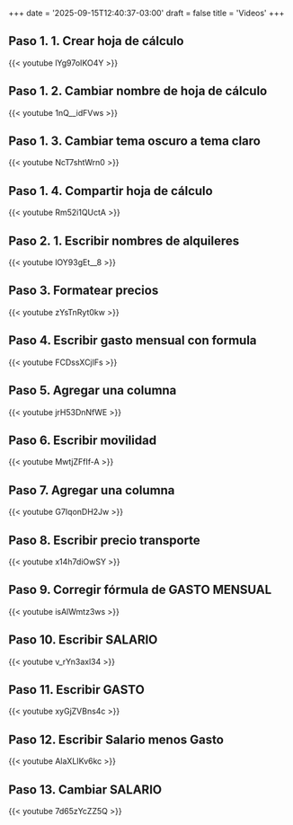 +++
date = '2025-09-15T12:40:37-03:00'
draft = false
title = 'Videos'
+++


## Paso 1. 1. Crear hoja de cálculo

{{< youtube lYg97oIKO4Y >}}

## Paso 1. 2. Cambiar nombre de hoja de cálculo

{{< youtube 1nQ__idFVws >}}

## Paso 1. 3. Cambiar tema oscuro a tema claro

{{< youtube NcT7shtWrn0 >}}

## Paso 1. 4. Compartir hoja de cálculo

{{< youtube Rm52i1QUctA >}}

## Paso 2. 1. Escribir nombres de alquileres

{{< youtube lOY93gEt__8 >}}

## Paso 3. Formatear precios

{{< youtube zYsTnRyt0kw >}}

## Paso 4. Escribir gasto mensual con formula

{{< youtube FCDssXCjlFs >}}

## Paso 5. Agregar una columna

{{< youtube jrH53DnNfWE >}}

## Paso 6. Escribir movilidad

{{< youtube MwtjZFfIf-A >}}

## Paso 7. Agregar una columna

{{< youtube G7IqonDH2Jw >}}

## Paso 8. Escribir precio transporte

{{< youtube x14h7diOwSY >}}

## Paso 9. Corregir fórmula de GASTO MENSUAL

{{< youtube isAlWmtz3ws >}}

## Paso 10. Escribir SALARIO

{{< youtube v_rYn3axl34 >}}

## Paso 11. Escribir GASTO

{{< youtube xyGjZVBns4c >}}

## Paso 12. Escribir Salario menos Gasto

{{< youtube AlaXLIKv6kc >}}

## Paso 13. Cambiar SALARIO

{{< youtube 7d65zYcZZ5Q >}}

